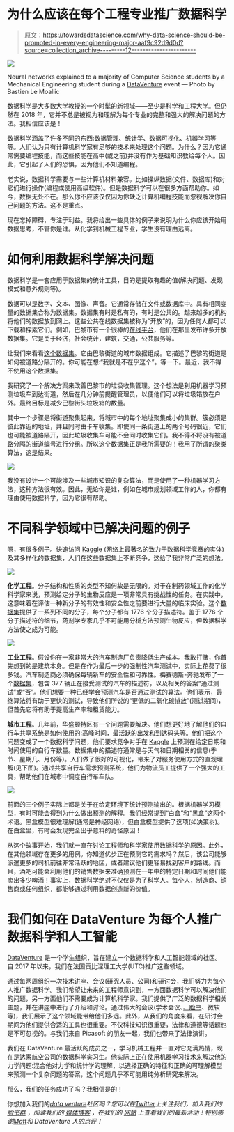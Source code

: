 # 为什么应该在每个工程专业推广数据科学

> 原文：<https://towardsdatascience.com/why-data-science-should-be-promoted-in-every-engineering-major-aaf9c92d9d0d?source=collection_archive---------12----------------------->

![](img/b9ce6f28e756dd61476941812e46e69d.png)

Neural networks explained to a majority of Computer Science students by a Mechanical Engineering student during a [DataVenture](https://twitter.com/dataventure) event — Photo by Bastien Le Moallic

数据科学是大多数大学教授的一个时髦的新领域——至少是科学和工程大学。但仍然在 2018 年，它并不总是被视为和理解为每个专业的完整和强大的解决问题的方法。我相信应该是！

数据科学涵盖了许多不同的东西:数据管理、统计学、数据可视化、机器学习等等。人们认为只有计算机科学家有足够的技术来处理这个问题。为什么？因为它通常需要编程技能，而这些技能在高中(或之前)并没有作为基础知识教给每个人。因此，它引起了人们的恐惧，因为他们不知道编程。

老实说，数据科学需要与一些计算机材料兼容。比如操纵数据(文件、数据库)和对它们进行操作(编程或使用高级软件)。但是数据科学可以在很多方面帮助你。如今，数据无处不在。那么你不应该仅仅因为你缺乏计算机编程技能而忽视解决你自己问题的方法。这不是重点。

现在忘掉障碍，专注于利益。我将给出一些具体的例子来说明为什么你应该开始用数据思考，不管你是谁。从化学到机械工程专业，学生没有理由远离。

# 如何利用数据科学解决问题

数据科学是一套应用于数据集的统计工具，目的是提取有趣的值(解决问题、发现模式和意外规则等)。

数据可以是数字、文本、图像、声音。它通常存储在文件或数据库中。具有相同变量的数据集合称为数据集。数据集有时是私有的，有时是公共的。越来越多的机构将他们的数据放到网上。这些公共在线数据集被称为“开放”的，因为任何人都可以下载和探索它们。例如，巴黎市有一个很棒的[在线平台](https://opendata.paris.fr)，他们在那里发布许多开放数据集。它是关于经济，社会统计，建筑，交通，公共服务等。

让我们来看看[这个数据集](https://opendata.paris.fr/explore/dataset/troncon_voie/information/)。它由巴黎街道的城市数据组成。它描述了巴黎的街道是如何被道路分隔开的。你可能在想:“我就是不在乎这个”。等一下。最近，我不得不使用这个数据集。

我研究了一个解决方案来改善巴黎市的垃圾收集管理。这个想法是利用机器学习预测垃圾车到达街道，然后在几分钟前提醒管理员，以便他们可以将垃圾箱放在户外。最终目标是减少巴黎街头垃圾箱的数量。

其中一个步骤是将街道聚集起来，将城市中的每个地址聚集成小的集群。簇必须是彼此靠近的地址，并且同时由卡车收集。即使同一条街道上的两个号码很近，它们也可能被道路隔开，因此垃圾收集车可能不会同时收集它们。我不得不将没有被道路分隔的街道编号进行分组。所以这个数据集正是我所需要的！我用了所谓的聚类算法，这是结果。

![](img/ea0dad96e2ca167329de23ec908ab226.png)

我没有设计一个可能涉及一些城市知识的复杂算法，而是使用了一种机器学习方法，这种方法很有效。因此，无论你是谁，例如在城市规划领域工作的人，你都有理由使用数据科学，因为它很有帮助。

# 不同科学领域中已解决问题的例子

嗯，有很多例子。快速访问 [Kaggle](https://kaggle.com) (网络上最著名的致力于数据科学竞赛的实体)及其多样化的数据集，人们在这些数据集上不断竞争，这给了我非常广泛的想法。

![](img/6bd168c3b6006d6e2bed892b8443271d.png)

**化学工程**。分子结构和性质的类型不知何故是无限的。对于在制药领域工作的化学科学家来说，预测给定分子的生物反应是一项非常具有挑战性的任务。在实践中，这意味着在评估一种新分子的有效性和安全性之前要进行大量的临床实验。这个[数据集](https://www.kaggle.com/c/bioresponse)提供了一系列不同的分子，每个分子都有 1776 个分子描述符。鉴于 1776 个分子描述符的细节，药剂学专家几乎不可能用分析方法预测生物反应，但数据科学方法使之成为可能。

![](img/44238a99ad8a0a64bf81b6dbaab4db8c.png)

**工业工程**。假设你在一家非常大的汽车制造厂负责降低生产成本。我敢打赌，你首先想到的是建筑本身。但是在作为最后一步的强制性汽车测试中，实际上花费了很多钱。汽车制造商必须确保每辆新车的安全性和可靠性。梅赛德斯-奔驰发布了一个[数据集](https://www.kaggle.com/c/mercedes-benz-greener-manufacturing)，包含 377 辆正在接受测试的汽车的描述符，以及相关的答案“通过测试”或“否”。他们想要一种已经学会预测汽车是否通过测试的算法。他们表示，最终算法将有助于更快的测试，导致他们所说的“更低的二氧化碳排放”(测试期间)，但首先它将有助于提高生产率和租赁能力。

**城市工程**。几年前，华盛顿特区有一个问题需要解决。他们想更好地了解他们的自行车共享系统是如何使用的:高峰时间，最活跃的出发和到达码头等。他们把这个问题变成了一个数据科学问题，他们要求竞争对手在 [Kaggle](https://www.kaggle.com/c/bike-sharing-demand) 上预测在给定日期和时间使用的自行车数量。数据集中的描述符通常是与天气和日期相关的信息(季节、星期几、月份等)。人们做了很好的可视化，带来了对服务使用方式的直观理解(见下图)。通过共享自行车需求预测系统，他们为物流员工提供了一个强大的工具，帮助他们在城市中调度自行车车队。

![](img/83fa4c9f46744ea5ad946e10939166a3.png)

前面的三个例子实际上都是关于在给定环境下统计预测输出的。根据机器学习模型，有时可能会得到为什么做出预测的解释。我们经常提到“白盒”和“黑盒”这两个术语。黑盒模型很难理解(通常是神经网络)，但白盒模型提供了选项(如决策树)。在白盒里，有时会发现完全出乎意料的奇怪原因！

从这个故事开始，我们就一直在讨论工程师和科学家使用数据科学的原因。此外，在其他领域存在更多的用例。你知道优步正在预测它的需求吗？然后，该公司能够派遣更多的司机前往非常活跃的地区，或者建议他们更容易找到客户的路线。而且，酒吧可能会利用他们的销售数据来准确预测在一年中的特定日期和时间他们能卖出多少啤酒！事实上，数据科学绝对不仅仅是为了科学人。每个人，制造商、销售商或任何组织，都能够通过利用数据创造新的价值。

# 我们如何在 DataVenture 为每个人推广数据科学和人工智能

[DataVenture](http://www.dataventure.fr) 是一个学生组织，旨在建立一个数据科学和人工智能领域的社区。自 2017 年以来，我们在法国贡比涅理工大学(UTC)推广这些领域。

通过每两周组织一次技术讲座、会议(研究人员、公司)和研讨会，我们努力为每个人推广数据科学。我们希望让未来的工程师意识到，一方面数据科学可以解决他们的问题，另一方面他们不需要成为计算机科学家。我们提供了广泛的数据科学相关主题，并在讲座中进行了介绍和讨论。通过伟大的会议(学术会议、[、脸书](https://www.youtube.com/watch?v=Ap3UzbG5ktc)、微软等)，我们展示了这个领域能带给他们多远。此外，从我们的角度来看，在研讨会期间为他们提供合适的工具也很重要。不仅科技知识很重要，法律和道德等话题也是不可忽视的。与我们来自 Picasoft 的朋友一起，我们也带来了法律演讲。

我们在 DataVenture 最活跃的成员之一，学习机械工程并一直对它充满热情，现在是达索航空公司的数据科学实习生。他实际上正在使用机器学习技术来解决他的力学问题:混合他对力学和统计学的理解，以选择正确的特征和正确的可理解模型来预测一个复杂问题的答案，这个问题几乎不可能用纯分析研究来解决。

那么，我们的任务成功了吗？我相信是的！

你想加入我们的[*data venture*](http://dataventure.slack.com)*社区吗？您可以在*[*Twitter*](https://twitter.com/dataventure)*上关注我们，加入我们的* [*脸书群*](https://www.facebook.com/groups/DataVenture/) *，阅读我们的* [*媒体博客*](https://medium.com/dataventure) *，在我们的* [*网站*](http://www.dataventure.fr) *上查看我们的最新活动！特别感谢*[*Matt*](https://twitter.com/mglorion)*和 DataVenture 人的点评！*